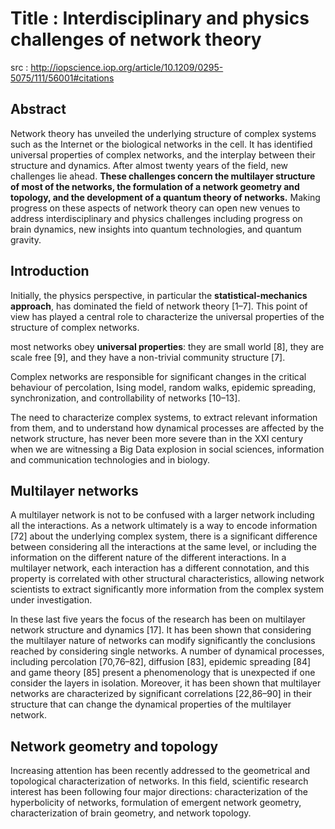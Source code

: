 # Title : Interdisciplinary and physics challenges of network theory

src : <http://iopscience.iop.org/article/10.1209/0295-5075/111/56001#citations>

## Abstract

Network theory has unveiled the underlying structure of complex systems such as the Internet or the biological networks in the cell. It has identified universal properties of complex networks, and the interplay between their structure and dynamics. After almost twenty years of the field, new challenges lie ahead. **These challenges concern the multilayer structure of most of the networks, the formulation of a network geometry and topology, and the development of a quantum theory of networks.** Making progress on these aspects of network theory can open new venues to address interdisciplinary and physics challenges including progress on brain dynamics, new insights into quantum technologies, and quantum gravity.

## Introduction

Initially, the physics perspective, in particular the **statistical-mechanics approach**, has dominated the field of network theory [1–7]. This point of view has played a central role to characterize the universal properties of the structure of complex networks. 

most networks obey **universal properties**: they are small world [8], they are scale free [9], and they have a non-trivial community structure [7]. 

Complex networks are responsible for significant changes in the critical behaviour of percolation, Ising model, random walks, epidemic spreading, synchronization, and controllability of networks [10–13].

The need to characterize complex systems, to extract relevant information from them, and to understand how dynamical processes are affected by the network structure, has never been more severe than in the XXI century when we are witnessing a Big Data explosion in social sciences, information and communication technologies and in biology.

## Multilayer networks

A multilayer network is not to be confused with a larger network including all the interactions. As a network ultimately is a way to encode information [72] about the underlying complex system, there is a significant difference between considering all the interactions at the same level, or including the information on the different nature of the different interactions. In a multilayer network, each interaction has a different connotation, and this property is correlated with other structural characteristics, allowing network scientists to extract significantly more information from the complex system under investigation.

In these last five years the focus of the research has been on multilayer network structure and dynamics [17]. It has been shown that considering the multilayer nature of networks can modify significantly the conclusions reached by considering single networks. A number of dynamical processes, including percolation [70,76–82], diffusion [83], epidemic spreading [84] and game theory [85] present a phenomenology that is unexpected if one consider the layers in isolation. Moreover, it has been shown that multilayer networks are characterized by significant correlations [22,86–90] in their structure that can change the dynamical properties of the multilayer network.

## Network geometry and topology
Increasing attention has been recently addressed to the geometrical and topological characterization of networks. In this field, scientific research interest has been following four major directions: characterization of the hyperbolicity of networks, formulation of emergent network geometry, characterization of brain geometry, and network topology.
